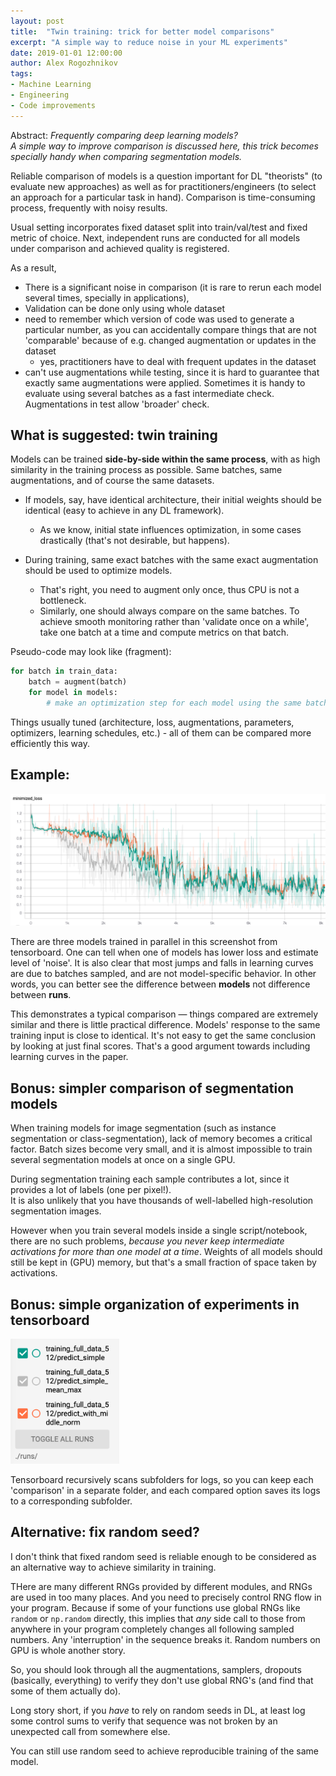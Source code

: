 ```yaml
---
layout: post
title:  "Twin training: trick for better model comparisons"
excerpt: "A simple way to reduce noise in your ML experiments"
date: 2019-01-01 12:00:00
author: Alex Rogozhnikov
tags: 
- Machine Learning
- Engineering
- Code improvements
---
```


Abstract: *Frequently comparing deep learning models?  
A simple way to improve comparison is discussed here, 
this trick becomes specially handy when comparing segmentation models.* 

Reliable comparison of models is a question important for DL "theorists" (to evaluate new approaches) 
as well as for practitioners/engineers (to select an approach for a particular task in hand).
Comparison is time-consuming process, frequently with noisy results.    

Usual setting incorporates fixed dataset split into train/val/test and fixed metric of choice. 
Next, independent runs are conducted for all models under comparison and achieved quality is registered.

As a result,

- There is a significant noise in comparison (it is rare to rerun each model several times, specially in applications),
- Validation can be done only using whole dataset
- need to remember which version of code was used to generate a particular number, as you can 
  accidentally compare things that are not 'comparable' because of e.g. changed augmentation or updates in the dataset
  - yes, practitioners have to deal with frequent updates in the dataset
- can't use augmentations while testing, since it is hard to guarantee that exactly same augmentations were applied.
  Sometimes it is handy to evaluate using several batches as a fast intermediate check. Augmentations in test allow 'broader' check. 



## What is suggested: twin training

Models can be trained **side-by-side within the same process**, with as high similarity in the training process as possible.
Same batches, same augmentations, and of course the same datasets.

- If models, say, have identical architecture, their initial weights should be identical (easy to achieve in any DL framework).
  - As we know, initial state influences optimization, in some cases drastically (that's not desirable, but happens).

- During training, same exact batches with the same exact augmentation should be used to optimize models.
  - That's right, you need to augment only once, thus CPU is not a bottleneck. 
  - Similarly, one should always compare on the same batches.
    To achieve smooth monitoring rather than 'validate once on a while', take one batch at a time and compute metrics on that batch.
       
Pseudo-code may look like (fragment): 

<!-- TODO fix display here -->

```python
for batch in train_data:
    batch = augment(batch)
    for model in models:
        # make an optimization step for each model using the same batch
```

Things usually tuned (architecture, loss, augmentations, parameters, optimizers, learning schedules, etc.) - 
all of them can be compared more efficiently this way. 

## Example:

<img src="/images/model_comparison/tensorboard1.png" width="700" />

There are three models trained in parallel in this screenshot from tensorboard.
One can tell when one of models has lower loss and estimate level of 'noise'. 
It is also clear that most jumps and falls in learning curves are due to batches sampled, and are not model-specific behavior. 
In other words, you can better see the difference between **models** not difference between **runs**. 

This demonstrates a typical comparison &mdash; things compared are extremely similar and there is little practical difference.
Models' response to the same training input is close to identical. 
It's not easy to get the same conclusion by looking at just final scores. 
That's a good argument towards including learning curves in the paper. 

## Bonus: simpler comparison of segmentation models

When training models for image segmentation (such as instance segmentation or class-segmentation),
lack of memory becomes a critical factor. 
Batch sizes become very small, and it is almost impossible to train several segmentation models at once on a single GPU.

During segmentation training each sample contributes a lot, since it provides a lot of labels (one per pixel!).  
It is also unlikely that you have thousands of well-labelled high-resolution segmentation images.

However when you train several models inside a single script/notebook, there are no such problems, 
*because you never keep intermediate activations for more than one model at a time*. 
Weights of all models should still be kept in (GPU) memory, but that's a small fraction of space taken by activations.

## Bonus: simple organization of experiments in tensorboard

<img src="/images/model_comparison/folder_organization.png" height="200" />

Tensorboard recursively scans subfolders for logs, so you can keep each 'comparison' in a separate folder, 
and each compared option saves its logs to a corresponding subfolder. 

## Alternative: fix random seed?

I don't think that fixed random seed is reliable enough to be considered as an alternative way to achieve similarity in training.

THere are many different RNGs provided by different modules, and RNGs are used in too many places. 
And you need to precisely control RNG flow in your program.
Because if some of your functions use global RNGs like `random` or `np.random` directly, 
this implies that *any* side call to those from anywhere in your program completely changes all following sampled numbers.
Any 'interruption' in the sequence breaks it. 
Random numbers on GPU is whole another story.

So, you should look through all the augmentations, samplers, dropouts (basically, everything) to verify they don't use global RNG's 
(and find that some of them actually do).

Long story short, if you *have* to rely on random seeds in DL, 
at least log some control sums to verify that sequence was not broken by an unexpected call from somewhere else. 

You can still use random seed to achieve reproducible training of the same model.
